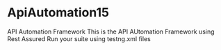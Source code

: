 # ApiAutomation15
API Automation Framework
This is the API AUtomation Framework using Rest Assured
Run your suite using testng.xml files
